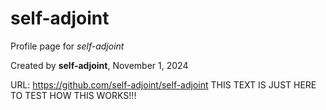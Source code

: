 # self-adjoint
Profile page for _self-adjoint_

Created by **self-adjoint**, November 1, 2024

URL: https://github.com/self-adjoint/self-adjoint
THIS TEXT IS JUST HERE TO TEST HOW THIS WORKS!!!

